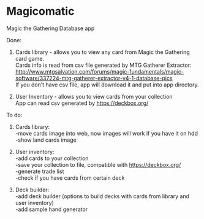 <h1><a id="Magicomatic_0"></a>Magicomatic</h1>
<p>Magic the Gathering Database app</p>
<p>Done:</p>
<ol>
<li>
<p>Cards library - allows you to view any card from Magic the Gathering card game.<br>
Cards info is read from csv file generated by MTG Gatherer Extractor:<br>
<a href="http://www.mtgsalvation.com/forums/magic-fundamentals/magic-software/337224-mtg-gatherer-extractor-v4-1-database-pics">http://www.mtgsalvation.com/forums/magic-fundamentals/magic-software/337224-mtg-gatherer-extractor-v4-1-database-pics</a><br>
If you don’t have csv file, app will download it and put into app directory.</p>
</li>
<li>
<p>User Inventory - allows you to view cards from your collection<br>
App can read csv generated by <a href="https://deckbox.org/">https://deckbox.org/</a></p>
</li>
</ol>
<p>To do:</p>
<ol>
<li>
<p>Cards library:<br>
-move cards image into web, now images will work if you have it on hdd<br>
-show land cards image</p>
</li>
<li>
<p>User inventory:<br>
-add cards to your collection<br>
-save your collection to file, compatible with <a href="https://deckbox.org/">https://deckbox.org/</a><br>
-generate trade list<br>
-check if you have cards from certain deck</p>
</li>
<li>
<p>Deck builder:<br>
-add deck builder (options to build decks with cards from library and user inventory)<br>
-add sample hand generator</p>
</li>
</ol>
